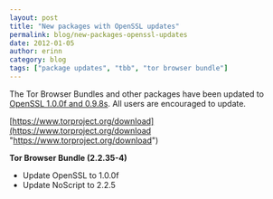 ```yaml
---
layout: post
title: "New packages with OpenSSL updates"
permalink: blog/new-packages-openssl-updates
date: 2012-01-05
author: erinn
category: blog
tags: ["package updates", "tbb", "tor browser bundle"]
---
```


The Tor Browser Bundles and other packages have been updated to [OpenSSL 1.0.0f and 0.9.8s](http://openssl.org/news/secadv_20120104.txt). All users are encouraged to update.

[https://www.torproject.org/download](https://www.torproject.org/download "https://www.torproject.org/download")

**Tor Browser Bundle (2.2.35-4)**

- Update OpenSSL to 1.0.0f
- Update NoScript to 2.2.5

